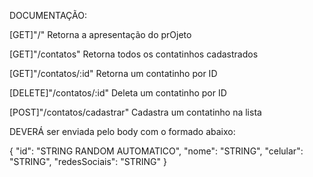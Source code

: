 DOCUMENTAÇÃO:

[GET]"/"
Retorna a apresentação do prOjeto

[GET]"/contatos"
Retorna todos os contatinhos cadastrados

[GET]"/contatos/:id"
Retorna um contatinho por ID

[DELETE]"/contatos/:id"
Deleta um contatinho por ID

[POST]"/contatos/cadastrar"
Cadastra um contatinho na lista

DEVERÁ ser enviada pelo body com o formado abaixo:

{
    "id": "STRING RANDOM AUTOMATICO",
    "nome": "STRING",
    "celular": "STRING",
    "redesSociais": "STRING"
}